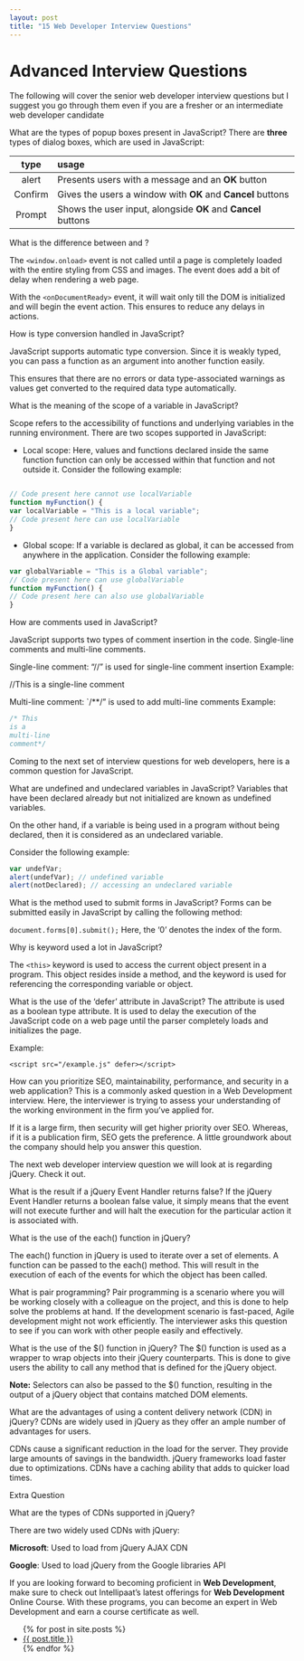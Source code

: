 ```yaml
---
layout: post
title: "15 Web Developer Interview Questions"
---
```

# Advanced Interview Questions

 The following will cover the senior web developer interview questions but I suggest you go through them even if you are a fresher or an intermediate web developer candidate


What are the types of popup boxes present in JavaScript?
There are **three** types of dialog boxes, which are used in JavaScript:

|  type   | usage                                                         |
| :-----: | :------------------------------------------------------------ |
|  alert  | Presents users with a message and an **OK** button            |
| Confirm | Gives the users a window with **OK** and **Cancel** buttons   |
| Prompt  | Shows the user input, alongside **OK** and **Cancel** buttons |





What is the difference between and ?


The `<window.onload>` event is not called until a page is completely loaded with the entire styling from CSS and images. The event does add a bit of delay when rendering a web page.

With the `<onDocumentReady>` event, it will wait only till the DOM is initialized and will begin the event action. This ensures to reduce any delays in actions.





How is type conversion handled in JavaScript?

JavaScript supports automatic type conversion. Since it is weakly typed, you can pass a function as an argument into another function easily.

This ensures that there are no errors or data type-associated warnings as values get converted to the required data type automatically.





What is the meaning of the scope of a variable in JavaScript?

Scope refers to the accessibility of functions and underlying variables in the running environment. There are two scopes supported in JavaScript:

* Local scope: Here, values and functions declared inside the same function function can only be accessed within that function and not outside it. Consider the following example:

```js

// Code present here cannot use localVariable
function myFunction() {
var localVariable = "This is a local variable";
// Code present here can use localVariable
}
```

* Global scope: If a variable is declared as global, it can be accessed from anywhere in the application. Consider the following example:

```js
var globalVariable = "This is a Global variable";
// Code present here can use globalVariable
function myFunction() {
// Code present here can also use globalVariable
}
```


How are comments used in JavaScript?

JavaScript supports two types of comment insertion in the code. Single-line comments and multi-line comments.

Single-line comment: “//” is used for single-line comment insertion
Example:

//This is a single-line comment

Multi-line comment: `/**/” is used to add multi-line comments
Example:

```js
/* This
is a
multi-line
comment*/
```

Coming to the next set of interview questions for web developers, here is a common question for JavaScript.





What are undefined and undeclared variables in JavaScript?
Variables that have been declared already but not initialized are known as undefined variables.

On the other hand, if a variable is being used in a program without being declared, then it is considered as an undeclared variable.

Consider the following example:

```js
var undefVar;
alert(undefVar); // undefined variable
alert(notDeclared); // accessing an undeclared variable
```





What is the method used to submit forms in JavaScript?
Forms can be submitted easily in JavaScript by calling the following method:

`document.forms[0].submit();`
Here, the ‘0’ denotes the index of the form.




Why is keyword used a lot in JavaScript?

The `<this>` keyword is used to access the current object present in a program. This object resides inside a method, and the keyword is used for referencing the corresponding variable or object.





What is the use of the ‘defer’ attribute in JavaScript?
The <defer> attribute is used as a boolean type attribute. It is used to delay the execution of the JavaScript code on a web page until the parser completely loads and initializes the page.

Example:

`<script src="/example.js" defer></script>`





How can you prioritize SEO, maintainability, performance, and security in a web application?
This is a commonly asked question in a Web Development interview. Here, the interviewer is trying to assess your understanding of the working environment in the firm you’ve applied for.

If it is a large firm, then security will get higher priority over SEO. Whereas, if it is a publication firm, SEO gets the preference. A little groundwork about the company should help you answer this question.

The next web developer interview question we will look at is regarding jQuery. Check it out.




What is the result if a jQuery Event Handler returns false?
If the jQuery Event Handler returns a boolean false value, it simply means that the event will not execute further and will halt the execution for the particular action it is associated with.




What is the use of the each() function in jQuery?

The each() function in jQuery is used to iterate over a set of elements. A function can be passed to the each() method. This will result in the execution of each of the events for which the object has been called.





What is pair programming?
Pair programming is a scenario where you will be working closely with a colleague on the project, and this is done to help solve the problems at hand. If the development scenario is fast-paced, Agile development might not work efficiently. The interviewer asks this question to see if you can work with other people easily and effectively.




What is the use of the $() function in jQuery?
The $() function is used as a wrapper to wrap objects into their jQuery counterparts. This is done to give users the ability to call any method that is defined for the jQuery object.

**Note:** Selectors can also be passed to the $() function, resulting in the output of a jQuery object that contains matched DOM elements.





What are the advantages of using a content delivery network (CDN) in jQuery?
CDNs are widely used in jQuery as they offer an ample number of advantages for users.

CDNs cause a significant reduction in the load for the server.
They provide large amounts of savings in the bandwidth.
jQuery frameworks load faster due to optimizations.
CDNs have a caching ability that adds to quicker load times.

 Extra Question


What are the types of CDNs supported in jQuery?

There are two widely used CDNs with jQuery:

**Microsoft**: Used to load from jQuery AJAX CDN

**Google**: Used to load jQuery from the Google libraries API

  

If you are looking forward to becoming proficient in **Web Development**, make sure to check out Intellipaat’s latest offerings for **Web Development** Online Course. With these programs, you can become an expert in Web Development and earn a course certificate as well.

<ul>
  {% for post in site.posts %}
    <li>
      <a href="{{ post.url }}">{{ post.title }}</a>
    </li>
  {% endfor %}
</ul>